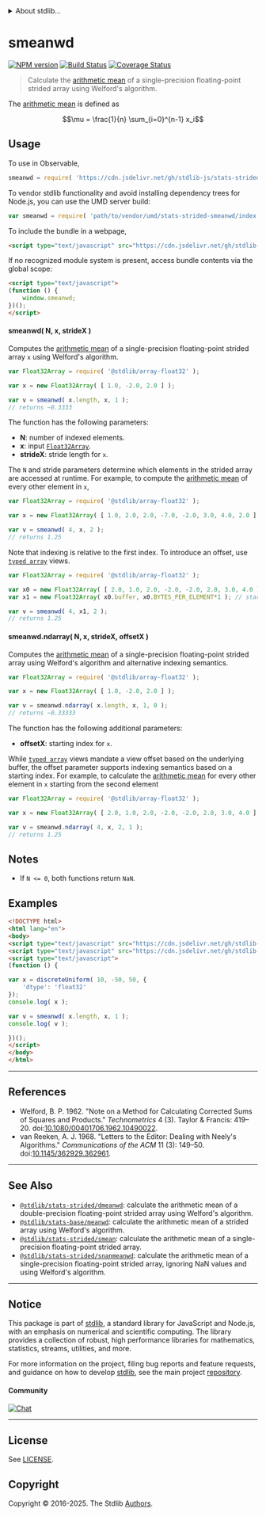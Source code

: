 <!--

@license Apache-2.0

Copyright (c) 2020 The Stdlib Authors.

Licensed under the Apache License, Version 2.0 (the "License");
you may not use this file except in compliance with the License.
You may obtain a copy of the License at

   http://www.apache.org/licenses/LICENSE-2.0

Unless required by applicable law or agreed to in writing, software
distributed under the License is distributed on an "AS IS" BASIS,
WITHOUT WARRANTIES OR CONDITIONS OF ANY KIND, either express or implied.
See the License for the specific language governing permissions and
limitations under the License.

-->


<details>
  <summary>
    About stdlib...
  </summary>
  <p>We believe in a future in which the web is a preferred environment for numerical computation. To help realize this future, we've built stdlib. stdlib is a standard library, with an emphasis on numerical and scientific computation, written in JavaScript (and C) for execution in browsers and in Node.js.</p>
  <p>The library is fully decomposable, being architected in such a way that you can swap out and mix and match APIs and functionality to cater to your exact preferences and use cases.</p>
  <p>When you use stdlib, you can be absolutely certain that you are using the most thorough, rigorous, well-written, studied, documented, tested, measured, and high-quality code out there.</p>
  <p>To join us in bringing numerical computing to the web, get started by checking us out on <a href="https://github.com/stdlib-js/stdlib">GitHub</a>, and please consider <a href="https://opencollective.com/stdlib">financially supporting stdlib</a>. We greatly appreciate your continued support!</p>
</details>

# smeanwd

[![NPM version][npm-image]][npm-url] [![Build Status][test-image]][test-url] [![Coverage Status][coverage-image]][coverage-url] <!-- [![dependencies][dependencies-image]][dependencies-url] -->

> Calculate the [arithmetic mean][arithmetic-mean] of a single-precision floating-point strided array using Welford's algorithm.

<section class="intro">

The [arithmetic mean][arithmetic-mean] is defined as

<!-- <equation class="equation" label="eq:arithmetic_mean" align="center" raw="\mu = \frac{1}{n} \sum_{i=0}^{n-1} x_i" alt="Equation for the arithmetic mean."> -->

```math
\mu = \frac{1}{n} \sum_{i=0}^{n-1} x_i
```

<!-- <div class="equation" align="center" data-raw-text="\mu = \frac{1}{n} \sum_{i=0}^{n-1} x_i" data-equation="eq:arithmetic_mean">
    <img src="https://cdn.jsdelivr.net/gh/stdlib-js/stdlib@f1d6a04661a8ff74c1891ea4cdf8304d3cba3ccf/lib/node_modules/@stdlib/stats/strided/smeanwd/docs/img/equation_arithmetic_mean.svg" alt="Equation for the arithmetic mean.">
    <br>
</div> -->

<!-- </equation> -->

</section>

<!-- /.intro -->



<section class="usage">

## Usage

To use in Observable,

```javascript
smeanwd = require( 'https://cdn.jsdelivr.net/gh/stdlib-js/stats-strided-smeanwd@umd/browser.js' )
```

To vendor stdlib functionality and avoid installing dependency trees for Node.js, you can use the UMD server build:

```javascript
var smeanwd = require( 'path/to/vendor/umd/stats-strided-smeanwd/index.js' )
```

To include the bundle in a webpage,

```html
<script type="text/javascript" src="https://cdn.jsdelivr.net/gh/stdlib-js/stats-strided-smeanwd@umd/browser.js"></script>
```

If no recognized module system is present, access bundle contents via the global scope:

```html
<script type="text/javascript">
(function () {
    window.smeanwd;
})();
</script>
```

#### smeanwd( N, x, strideX )

Computes the [arithmetic mean][arithmetic-mean] of a single-precision floating-point strided array `x` using Welford's algorithm.

```javascript
var Float32Array = require( '@stdlib/array-float32' );

var x = new Float32Array( [ 1.0, -2.0, 2.0 ] );

var v = smeanwd( x.length, x, 1 );
// returns ~0.3333
```

The function has the following parameters:

-   **N**: number of indexed elements.
-   **x**: input [`Float32Array`][@stdlib/array/float32].
-   **strideX**: stride length for `x`.

The `N` and stride parameters determine which elements in the strided array are accessed at runtime. For example, to compute the [arithmetic mean][arithmetic-mean] of every other element in `x`,

```javascript
var Float32Array = require( '@stdlib/array-float32' );

var x = new Float32Array( [ 1.0, 2.0, 2.0, -7.0, -2.0, 3.0, 4.0, 2.0 ] );

var v = smeanwd( 4, x, 2 );
// returns 1.25
```

Note that indexing is relative to the first index. To introduce an offset, use [`typed array`][mdn-typed-array] views.

<!-- eslint-disable stdlib/capitalized-comments -->

```javascript
var Float32Array = require( '@stdlib/array-float32' );

var x0 = new Float32Array( [ 2.0, 1.0, 2.0, -2.0, -2.0, 2.0, 3.0, 4.0 ] );
var x1 = new Float32Array( x0.buffer, x0.BYTES_PER_ELEMENT*1 ); // start at 2nd element

var v = smeanwd( 4, x1, 2 );
// returns 1.25
```

#### smeanwd.ndarray( N, x, strideX, offsetX )

Computes the [arithmetic mean][arithmetic-mean] of a single-precision floating-point strided array using Welford's algorithm and alternative indexing semantics.

```javascript
var Float32Array = require( '@stdlib/array-float32' );

var x = new Float32Array( [ 1.0, -2.0, 2.0 ] );

var v = smeanwd.ndarray( x.length, x, 1, 0 );
// returns ~0.33333
```

The function has the following additional parameters:

-   **offsetX**: starting index for `x`.

While [`typed array`][mdn-typed-array] views mandate a view offset based on the underlying buffer, the offset parameter supports indexing semantics based on a starting index. For example, to calculate the [arithmetic mean][arithmetic-mean] for every other element in `x` starting from the second element

```javascript
var Float32Array = require( '@stdlib/array-float32' );

var x = new Float32Array( [ 2.0, 1.0, 2.0, -2.0, -2.0, 2.0, 3.0, 4.0 ] );

var v = smeanwd.ndarray( 4, x, 2, 1 );
// returns 1.25
```

</section>

<!-- /.usage -->

<section class="notes">

## Notes

-   If `N <= 0`, both functions return `NaN`.

</section>

<!-- /.notes -->

<section class="examples">

## Examples

<!-- eslint no-undef: "error" -->

```html
<!DOCTYPE html>
<html lang="en">
<body>
<script type="text/javascript" src="https://cdn.jsdelivr.net/gh/stdlib-js/random-array-discrete-uniform@umd/browser.js"></script>
<script type="text/javascript" src="https://cdn.jsdelivr.net/gh/stdlib-js/stats-strided-smeanwd@umd/browser.js"></script>
<script type="text/javascript">
(function () {

var x = discreteUniform( 10, -50, 50, {
    'dtype': 'float32'
});
console.log( x );

var v = smeanwd( x.length, x, 1 );
console.log( v );

})();
</script>
</body>
</html>
```

</section>

<!-- /.examples -->

<!-- C interface documentation. -->



* * *

<section class="references">

## References

-   Welford, B. P. 1962. "Note on a Method for Calculating Corrected Sums of Squares and Products." _Technometrics_ 4 (3). Taylor & Francis: 419–20. doi:[10.1080/00401706.1962.10490022][@welford:1962a].
-   van Reeken, A. J. 1968. "Letters to the Editor: Dealing with Neely's Algorithms." _Communications of the ACM_ 11 (3): 149–50. doi:[10.1145/362929.362961][@vanreeken:1968a].

</section>

<!-- /.references -->

<!-- Section for related `stdlib` packages. Do not manually edit this section, as it is automatically populated. -->

<section class="related">

* * *

## See Also

-   <span class="package-name">[`@stdlib/stats-strided/dmeanwd`][@stdlib/stats/strided/dmeanwd]</span><span class="delimiter">: </span><span class="description">calculate the arithmetic mean of a double-precision floating-point strided array using Welford's algorithm.</span>
-   <span class="package-name">[`@stdlib/stats-base/meanwd`][@stdlib/stats/base/meanwd]</span><span class="delimiter">: </span><span class="description">calculate the arithmetic mean of a strided array using Welford's algorithm.</span>
-   <span class="package-name">[`@stdlib/stats-strided/smean`][@stdlib/stats/strided/smean]</span><span class="delimiter">: </span><span class="description">calculate the arithmetic mean of a single-precision floating-point strided array.</span>
-   <span class="package-name">[`@stdlib/stats-strided/snanmeanwd`][@stdlib/stats/strided/snanmeanwd]</span><span class="delimiter">: </span><span class="description">calculate the arithmetic mean of a single-precision floating-point strided array, ignoring NaN values and using Welford's algorithm.</span>

</section>

<!-- /.related -->

<!-- Section for all links. Make sure to keep an empty line after the `section` element and another before the `/section` close. -->


<section class="main-repo" >

* * *

## Notice

This package is part of [stdlib][stdlib], a standard library for JavaScript and Node.js, with an emphasis on numerical and scientific computing. The library provides a collection of robust, high performance libraries for mathematics, statistics, streams, utilities, and more.

For more information on the project, filing bug reports and feature requests, and guidance on how to develop [stdlib][stdlib], see the main project [repository][stdlib].

#### Community

[![Chat][chat-image]][chat-url]

---

## License

See [LICENSE][stdlib-license].


## Copyright

Copyright &copy; 2016-2025. The Stdlib [Authors][stdlib-authors].

</section>

<!-- /.stdlib -->

<!-- Section for all links. Make sure to keep an empty line after the `section` element and another before the `/section` close. -->

<section class="links">

[npm-image]: http://img.shields.io/npm/v/@stdlib/stats-strided-smeanwd.svg
[npm-url]: https://npmjs.org/package/@stdlib/stats-strided-smeanwd

[test-image]: https://github.com/stdlib-js/stats-strided-smeanwd/actions/workflows/test.yml/badge.svg?branch=main
[test-url]: https://github.com/stdlib-js/stats-strided-smeanwd/actions/workflows/test.yml?query=branch:main

[coverage-image]: https://img.shields.io/codecov/c/github/stdlib-js/stats-strided-smeanwd/main.svg
[coverage-url]: https://codecov.io/github/stdlib-js/stats-strided-smeanwd?branch=main

<!--

[dependencies-image]: https://img.shields.io/david/stdlib-js/stats-strided-smeanwd.svg
[dependencies-url]: https://david-dm.org/stdlib-js/stats-strided-smeanwd/main

-->

[chat-image]: https://img.shields.io/gitter/room/stdlib-js/stdlib.svg
[chat-url]: https://app.gitter.im/#/room/#stdlib-js_stdlib:gitter.im

[stdlib]: https://github.com/stdlib-js/stdlib

[stdlib-authors]: https://github.com/stdlib-js/stdlib/graphs/contributors

[umd]: https://github.com/umdjs/umd
[es-module]: https://developer.mozilla.org/en-US/docs/Web/JavaScript/Guide/Modules

[deno-url]: https://github.com/stdlib-js/stats-strided-smeanwd/tree/deno
[deno-readme]: https://github.com/stdlib-js/stats-strided-smeanwd/blob/deno/README.md
[umd-url]: https://github.com/stdlib-js/stats-strided-smeanwd/tree/umd
[umd-readme]: https://github.com/stdlib-js/stats-strided-smeanwd/blob/umd/README.md
[esm-url]: https://github.com/stdlib-js/stats-strided-smeanwd/tree/esm
[esm-readme]: https://github.com/stdlib-js/stats-strided-smeanwd/blob/esm/README.md
[branches-url]: https://github.com/stdlib-js/stats-strided-smeanwd/blob/main/branches.md

[stdlib-license]: https://raw.githubusercontent.com/stdlib-js/stats-strided-smeanwd/main/LICENSE

[arithmetic-mean]: https://en.wikipedia.org/wiki/Arithmetic_mean

[@stdlib/array/float32]: https://github.com/stdlib-js/array-float32/tree/umd

[mdn-typed-array]: https://developer.mozilla.org/en-US/docs/Web/JavaScript/Reference/Global_Objects/TypedArray

[@welford:1962a]: https://doi.org/10.1080/00401706.1962.10490022

[@vanreeken:1968a]: https://doi.org/10.1145/362929.362961

<!-- <related-links> -->

[@stdlib/stats/strided/dmeanwd]: https://github.com/stdlib-js/stats-strided-dmeanwd/tree/umd

[@stdlib/stats/base/meanwd]: https://github.com/stdlib-js/stats-base-meanwd/tree/umd

[@stdlib/stats/strided/smean]: https://github.com/stdlib-js/stats-strided-smean/tree/umd

[@stdlib/stats/strided/snanmeanwd]: https://github.com/stdlib-js/stats-strided-snanmeanwd/tree/umd

<!-- </related-links> -->

</section>

<!-- /.links -->
